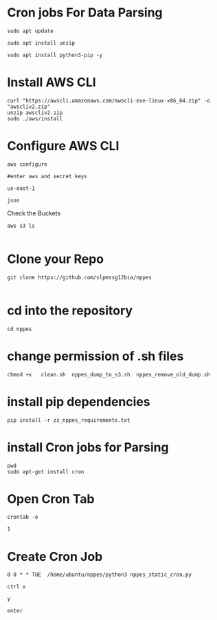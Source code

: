 # Cron jobs For Data Parsing 

```
sudo apt update 

sudo apt install unzip

sudo apt install python3-pip -y

```
# Install AWS CLI 
```
curl "https://awscli.amazonaws.com/awscli-exe-linux-x86_64.zip" -o "awscliv2.zip"
unzip awscliv2.zip
sudo ./aws/install
```

# Configure AWS CLI
```
aws configure

#enter aws and secret keys

us-east-1

json
```
Check the Buckets
```
aws s3 ls


```

# Clone your Repo
```
git clone https://github.com/slpmssg12bia/nppes


```
# cd into the repository
```
cd nppes

```
# change permission of .sh files
```
chmod +x   clean.sh  nppes_dump_to_s3.sh  nppes_remove_old_dump.sh
```

# install pip dependencies
```
pip install -r zz_nppes_requirements.txt 
```
# install Cron jobs for Parsing
```
pwd
sudo apt-get install cron
```
# Open Cron Tab
```
crontab -e

1
```
# Create Cron Job
```
0 0 * * TUE  /home/ubuntu/nppes/python3 nppes_static_cron.py

ctrl x

y

enter
```
